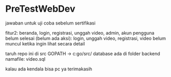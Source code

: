 # PreTestWebDev
jawaban untuk uji coba sebelum sertifikasi

fitur2: beranda, login, registrasi, unggah video, admin, akun pengguna
belum selesai (belum ada aksi): login, unggah video, registrasi, video belum muncul ketika ingin lihat secara detail

taruh repo ini di src GOPATH -> c:go/src/
database ada di folder backend namafile: video.sql

kalau ada kendala bisa pc ya
terimakasih

